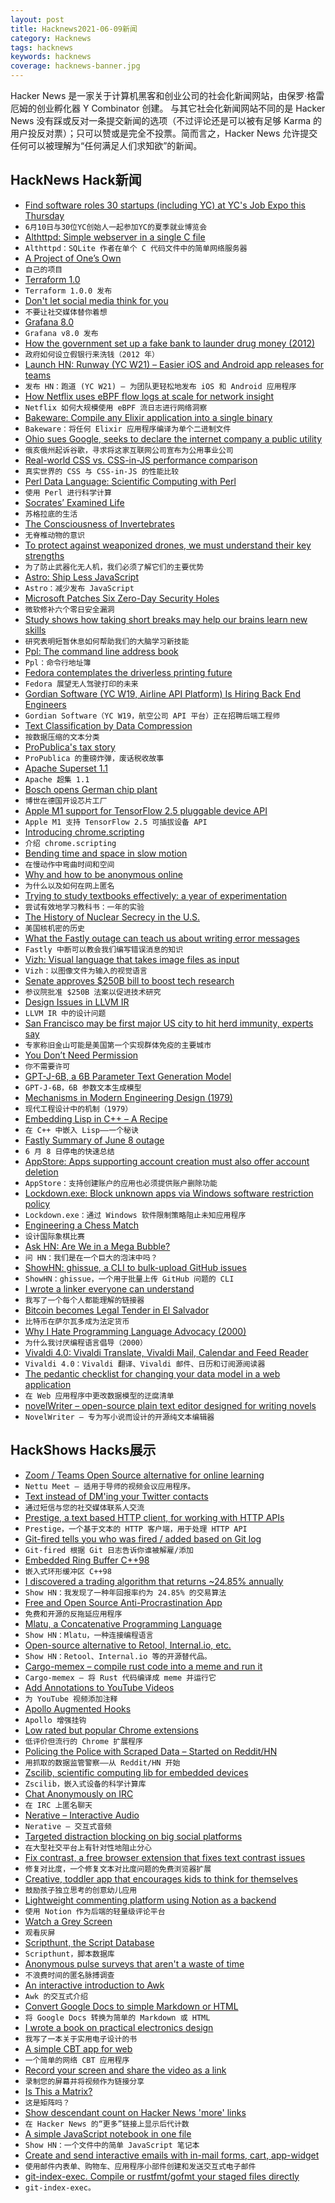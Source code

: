 ```yaml
---
layout: post
title: Hacknews2021-06-09新闻
category: Hacknews
tags: hacknews
keywords: hacknews
coverage: hacknews-banner.jpg
---
```


Hacker News 是一家关于计算机黑客和创业公司的社会化新闻网站，由保罗·格雷厄姆的创业孵化器 Y Combinator 创建。
与其它社会化新闻网站不同的是 Hacker News 没有踩或反对一条提交新闻的选项（不过评论还是可以被有足够 Karma 的用户投反对票）；只可以赞或是完全不投票。简而言之，Hacker News 允许提交任何可以被理解为“任何满足人们求知欲”的新闻。

## HackNews Hack新闻


- [Find software roles 30 startups (including YC) at YC's Job Expo this Thursday](https://www.workatastartup.com/events/startup-tech-expo-summer-2021)
- `6月10日与30位YC创始人一起参加YC的夏季就业博览会`
- [Althttpd: Simple webserver in a single C file](https://sqlite.org/althttpd/doc/trunk/althttpd.md)
- `Althttpd：SQLite 作者在单个 C 代码文件中的简单网络服务器`
- [A Project of One’s Own](http://paulgraham.com/own.html)
- `自己的项目`
- [Terraform 1.0](https://github.com/hashicorp/terraform/releases/tag/v1.0.0)
- `Terraform 1.0.0 发布`
- [Don't let social media think for you](https://www.disgustinglyoptimistic.com/post/don-t-let-social-media-think-for-you)
- `不要让社交媒体替你着想`
- [Grafana 8.0](https://github.com/grafana/grafana/releases/tag/v8.0.0)
- `Grafana v8.0 发布`
- [How the government set up a fake bank to launder drug money (2012)](https://www.npr.org/sections/money/2012/11/20/165590860/episode-418-how-the-government-set-up-a-fake-bank-to-launder-drug-money)
- `政府如何设立假银行来洗钱（2012 年）`
- [Launch HN: Runway (YC W21) – Easier iOS and Android app releases for teams](item?id=27435377)
- `发布 HN：跑道 (YC W21) – 为团队更轻松地发布 iOS 和 Android 应用程序`
- [How Netflix uses eBPF flow logs at scale for network insight](https://netflixtechblog.com/how-netflix-uses-ebpf-flow-logs-at-scale-for-network-insight-e3ea997dca96)
- `Netflix 如何大规模使用 eBPF 流日志进行网络洞察`
- [Bakeware: Compile any Elixir application into a single binary](https://github.com/bake-bake-bake/bakeware)
- `Bakeware：将任何 Elixir 应用程序编译为单个二进制文件`
- [Ohio sues Google, seeks to declare the internet company a public utility](https://www.dispatch.com/story/news/politics/2021/06/08/ohio-sues-google-seeks-declare-search-engine-public-utility/7602213002/)
- `俄亥俄州起诉谷歌，寻求将这家互联网公司宣布为公用事业公司`
- [Real-world CSS vs. CSS-in-JS performance comparison](https://pustelto.com/blog/css-vs-css-in-js-perf/)
- `真实世界的 CSS 与 CSS-in-JS 的性能比较`
- [Perl Data Language: Scientific Computing with Perl](http://pdl.perl.org/)
- `使用 Perl 进行科学计算`
- [Socrates’ Examined Life](https://antigonejournal.com/2021/06/socrates-examined-life/)
- `苏格拉底的生活`
- [The Consciousness of Invertebrates](https://lithub.com/how-science-has-revealed-the-inner-consciousness-of-invertebrates)
- `无脊椎动物的意识`
- [To protect against weaponized drones, we must understand their key strengths](https://spectrum.ieee.org/robotics/military-robots/to-protect-against-weaponized-drones-we-must-understand-their-key-strengths)
- `为了防止武器化无人机，我们必须了解它们的主要优势`
- [Astro: Ship Less JavaScript](https://astro.build/blog/introducing-astro)
- `Astro：减少发布 JavaScript`
- [Microsoft Patches Six Zero-Day Security Holes](https://krebsonsecurity.com/2021/06/microsoft-patches-six-zero-day-security-holes/)
- `微软修补六个零日安全漏洞`
- [Study shows how taking short breaks may help our brains learn new skills](https://www.ninds.nih.gov/News-Events/News-and-Press-Releases/Press-Releases/Study-shows-how-taking-short-breaks-may-help-our-brains)
- `研究表明短暂休息如何帮助我们的大脑学习新技能`
- [Ppl: The command line address book](https://github.com/hendotcat/ppl)
- `Ppl：命令行地址簿`
- [Fedora contemplates the driverless printing future](https://lwn.net/SubscriberLink/857502/485fadb4c27b4587/)
- `Fedora 展望无人驾驶打印的未来`
- [Gordian Software (YC W19, Airline API Platform) Is Hiring Back End Engineers](https://jobs.ashbyhq.com/GordianSoftware/0ea0a67e-3621-4b28-ab56-3f27a956af22)
- `Gordian Software（YC W19，航空公司 API 平台）正在招聘后端工程师`
- [Text Classification by Data Compression](https://maxhalford.github.io/blog/text-classification-by-compression/)
- `按数据压缩的文本分类`
- [ProPublica's tax story](https://savingjournalism.substack.com/p/propublicas-bombshell-bullshit-tax)
- `ProPublica 的重磅炸弹，废话税收故事`
- [Apache Superset 1.1](https://github.com/apache/superset/tree/master/RELEASING/release-notes-1-1)
- `Apache 超集 1.1`
- [Bosch opens German chip plant](https://www.reuters.com/technology/bosch-opens-german-chip-plant-its-biggest-ever-investment-2021-06-07/)
- `博世在德国开设芯片工厂`
- [Apple M1 support for TensorFlow 2.5 pluggable device API](https://developer.apple.com/metal/tensorflow-plugin/)
- `Apple M1 支持 TensorFlow 2.5 可插拔设备 API`
- [Introducing chrome.scripting](https://developer.chrome.com/en/blog/crx-scripting-api/)
- `介绍 chrome.scripting`
- [Bending time and space in slow motion](https://petapixel.com/2021/06/07/this-guy-bends-time-and-space-in-slow-motion/)
- `在慢动作中弯曲时间和空间`
- [Why and how to be anonymous online](https://startpage.com/privacy-please/startpage-articles/why-and-how-to-be-anonymous-online)
- `为什么以及如何在网上匿名`
- [Trying to study textbooks effectively: a year of experimentation](https://www.lesswrong.com/posts/79dP94fEhGGcGmyDE/trying-to-study-textbooks-effectively-a-year-of)
- `尝试有效地学习教科书：一年的实验`
- [The History of Nuclear Secrecy in the U.S.](https://inference-review.com/article/secrets)
- `美国核机密的历史`
- [What the Fastly outage can teach us about writing error messages](https://onlineornot.com/what-fastly-outage-can-teach-about-writing-error-messages)
- `Fastly 中断可以教会我们编写错误消息的知识`
- [Vizh: Visual language that takes image files as input](https://github.com/TartanLlama/vizh)
- `Vizh：以图像文件为输入的视觉语言`
- [Senate approves $250B bill to boost tech research](https://www.wsj.com/articles/senate-approves-250-billion-bill-to-boost-tech-research-11623192584)
- `参议院批准 $250B 法案以促进技术研究`
- [Design Issues in LLVM IR](https://www.npopov.com/2021/06/02/Design-issues-in-LLVM-IR.html)
- `LLVM IR 中的设计问题`
- [San Francisco may be first major US city to hit herd immunity, experts say](https://www.theguardian.com/us-news/2021/jun/08/san-francisco-covid-herd-immunity)
- `专家称旧金山可能是美国第一个实现群体免疫的主要城市`
- [You Don’t Need Permission](https://steveblank.com/2021/06/04/you-dont-need-permission/)
- `你不需要许可`
- [GPT-J-6B, a 6B Parameter Text Generation Model](https://github.com/kingoflolz/mesh-transformer-jax)
- `GPT-J-6B，6B 参数文本生成模型`
- [Mechanisms in Modern Engineering Design (1979)](https://mirtitles.org/2018/10/13/mechanisms-in-modern-engineering-design-artobolevsky/)
- `现代工程设计中的机制（1979）`
- [Embedding Lisp in C++ – A Recipe](https://lambdafaktorie.com/embedding-lisp-in-c-a-recipe/)
- `在 C++ 中嵌入 Lisp——一个秘诀`
- [Fastly Summary of June 8 outage](https://www.fastly.com/blog/summary-of-june-8-outage)
- `6 月 8 日停电的快速总结`
- [AppStore: Apps supporting account creation must also offer account deletion](https://developer.apple.com/app-store/review/guidelines/#data-collection-and-storage)
- `AppStore：支持创建账户的应用也必须提供账户删除功能`
- [Lockdown.exe: Block unknown apps via Windows software restriction policy](https://www.d7xtech.com/lockdown/)
- `Lockdown.exe：通过 Windows 软件限制策略阻止未知应用程序`
- [Engineering a Chess Match](https://blog.mbrt.dev/posts/chess-eng/)
- `设计国际象棋比赛`
- [Ask HN: Are We in a Mega Bubble?](item?id=27443944)
- `问 HN：我们是在一个巨大的泡沫中吗？`
- [ShowHN: ghissue, a CLI to bulk-upload GitHub issues](https://github.com/hcgatewood/ghissue)
- `ShowHN：ghissue，一个用于批量上传 GitHub 问题的 CLI`
- [I wrote a linker everyone can understand](https://briancallahan.net/blog/20210609.html)
- `我写了一个每个人都能理解的链接器`
- [Bitcoin becomes Legal Tender in El Salvador](https://www.coindesk.com/its-official-el-salvadors-legislature-votes-to-adopt-bitcoin-as-legal-tender)
- `比特币在萨尔瓦多成为法定货币`
- [Why I Hate Programming Language Advocacy (2000)](https://www.perl.com/pub/2000/12/advocacy.html/)
- `为什么我讨厌编程语言倡导（2000）`
- [Vivaldi 4.0: Vivaldi Translate, Vivaldi Mail, Calendar and Feed Reader](https://vivaldi.com/blog/vivaldi-4-0/)
- `Vivaldi 4.0：Vivaldi 翻译、Vivaldi 邮件、日历和订阅源阅读器`
- [The pedantic checklist for changing your data model in a web application](https://rtpg.co/2021/06/07/changes-checklist.html)
- `在 Web 应用程序中更改数据模型的迂腐清单`
- [novelWriter – open-source plain text editor designed for writing novels](https://github.com/vkbo/novelWriter)
- `NovelWriter – 专为写小说而设计的开源纯文本编辑器`


## HackShows Hacks展示

- [ Zoom / Teams Open Source alternative for online learning](https://github.com/fmeringdal/nettu-meet)
- `Nettu Meet – 适用于导师的视频会议应用程序。 `
- [ Text instead of DM'ing your Twitter contacts](https://fiotron.com)
- `通过短信与您的社交媒体联系人交流`
- [ Prestige, a text based HTTP client, for working with HTTP APIs](https://prestigemad.com)
- `Prestige，一个基于文本的 HTTP 客户端，用于处理 HTTP API`
- [ Git-fired tells you who was fired / added based on Git log](https://github.com/michaellee8/pubenvconfig/blob/master/scripts/git-fired)
- `Git-fired 根据 Git 日志告诉你谁被解雇/添加`
- [ Embedded Ring Buffer C++98](https://github.com/Bambofy/EmbeddedRingBuffer)
- `嵌入式环形缓冲区 C++98`
- [ I discovered a trading algorithm that returns ~24.85% annually](https://github.com/KibaeKim/SectorTradingAlgorithm)
- `Show HN：我发现了一种年回报率约为 24.85% 的交易算法`
- [ Free and Open Source Anti-Procrastination App](https://dontwaste.today/)
- `免费和开源的反拖延应用程序`
- [ Mlatu, a Concatenative Programming Language](https://github.com/brightly-salty/mlatu)
- `Show HN：Mlatu，一种连接编程语言`
- [ Open-source alternative to Retool, Internal.io, etc.](https://github.com/ToolJet/ToolJet/)
- `Show HN：Retool、Internal.io 等的开源替代品。`
- [ Cargo-memex – compile rust code into a meme and run it](https://github.com/mattsse/cargo-memex)
- `Cargo-memex – 将 Rust 代码编译成 meme 并运行它`
- [ Add Annotations to YouTube Videos](https://annotated.video/watch/7eb818b6-2406-4562-b6e4-a4f94bbb0660)
- `为 YouTube 视频添加注释`
- [ Apollo Augmented Hooks](https://github.com/appmotion/apollo-augmented-hooks)
- `Apollo 增强挂钩`
- [ Low rated but popular Chrome extensions](https://airtable.com/shrMVhkTKrWGQcL9i/tblRqLgz3UlFCvG0D)
- `低评价但流行的 Chrome 扩展程序`
- [ Policing the Police with Scraped Data – Started on Reddit/HN](https://docs.pdap.io/)
- `用抓取的数据监管警察——从 Reddit/HN 开始`
- [ Zscilib, scientific computing lib for embedded devices](https://github.com/zscilib/zscilib)
- `Zscilib，嵌入式设备的科学计算库`
- [ Chat Anonymously on IRC](https://github.com/realrasengan/anonbot/)
- `在 IRC 上匿名聊天`
- [ Nerative – Interactive Audio](item?id=27429543)
- `Nerative – 交互式音频`
- [ Targeted distraction blocking on big social platforms](https://www.otli.io)
- `在大型社交平台上有针对性地阻止分心`
- [ Fix contrast, a free browser extension that fixes text contrast issues](https://fixa11y.com/)
- `修复对比度，一个修复文本对比度问题的免费浏览器扩展`
- [ Creative, toddler app that encourages kids to think for themselves](https://playpokpok.com)
- `鼓励孩子独立思考的创意幼儿应用`
- [ Lightweight commenting platform using Notion as a backend](https://github.com/ousmanedev/akwaba)
- `使用 Notion 作为后端的轻量级评论平台`
- [ Watch a Grey Screen](https://play.google.com/store/apps/details?id=com.wags.watchagreyscreen)
- `观看灰屏`
- [ Scripthunt, the Script Database](https://scripthunt.sh)
- `Scripthunt，脚本数据库`
- [ Anonymous pulse surveys that aren't a waste of time](https://www.chekkin.co)
- `不浪费时间的匿名脉搏调查`
- [ An interactive introduction to Awk](https://www.n8ta.com/projects/awk.html)
- `Awk 的交互式介绍`
- [ Convert Google Docs to simple Markdown or HTML](https://gsuite.google.com/marketplace/app/docs_to_markdown/700168918607)
- `将 Google Docs 转换为简单的 Markdown 或 HTML`
- [ I wrote a book on practical electronics design](http://designingelectronics.com)
- `我写了一本关于实用电子设计的书`
- [ A simple CBT app for web](https://aureliocbt.com/)
- `一个简单的网络 CBT 应用程序`
- [ Record your screen and share the video as a link](https://recordjoy.com)
- `录制您的屏幕并将视频作为链接分享`
- [ Is This a Matrix?](https://isthisamatrix.com/)
- `这是矩阵吗？`
- [ Show descendant count on Hacker News 'more' links](https://gist.github.com/shawwn/3c1b71d69482afde15efb163925f2c7a)
- `在 Hacker News 的“更多”链接上显示后代计数`
- [ A simple JavaScript notebook in one file](https://github.com/timcwinkler/javascript-notebook)
- `Show HN：一个文件中的简单 JavaScript 笔记本`
- [ Create and send interactive emails with in-mail forms, cart, app-widget](https://www.mailmodo.com/)
- `使用邮件内表单、购物车、应用程序小部件创建和发送交互式电子邮件`
- [ git-index-exec. Compile or rustfmt/gofmt your staged files directly](https://gist.github.com/cormacrelf/5ac5a9f949fa1d8d2d85e5e9eedcf045)
- `git-index-exec。`

